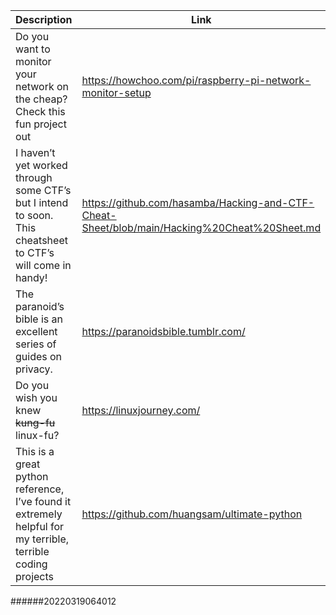 Description | Link
------------ | ------------
Do you want to monitor your network on the cheap? Check this fun project out | https://howchoo.com/pi/raspberry-pi-network-monitor-setup
I haven’t yet worked through some CTF’s but I intend to soon. This cheatsheet to CTF’s will come in handy! | https://github.com/hasamba/Hacking-and-CTF-Cheat-Sheet/blob/main/Hacking%20Cheat%20Sheet.md
The paranoid’s bible is an excellent series of guides on privacy. | https://paranoidsbible.tumblr.com/
Do you wish you knew ~~kung-fu~~ linux-fu? | https://linuxjourney.com/
This is a great python reference, I’ve found it extremely helpful for my terrible, terrible coding projects | https://github.com/huangsam/ultimate-python
######20220319064012
